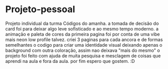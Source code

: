 # Projeto-pessoal
Projeto individual da turma Códigos do amanha.
a tomada de decisão do card foi para deixar algo leve sofisticado e ao mesmo tempo moderno. 
a animação e paleta de cores da primeira pagina foi por conta de uma vibe mais neon low profile talvez.
criei 3 paginas para cada ancora e de formas semelhantes o codigo para criar uma identidade visual deixando apenas o background com outra coloração, assim nao deixava "mais do mesmo"
o projeto foi feito com ajuda de muita pesquisa e mesclagem de coisas que aprendi na aula e fora da aula.
por fim espero que gostem. :D 
